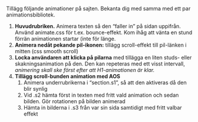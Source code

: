 Tillägg följande animationer på sajten. Bekanta dig med samma med ett par animationsbibliotek.

1. **Huvudrubriken.** 
Animera texten så den “faller in” på sidan uppifrån. Använd animate.css för t.ex. bounce-effekt. Kom ihåg att vänta en stund förrän animationen startar (inte för länge.
2. **Animera nedåt pekande pil-ikonen:**
tillägg scroll-effekt till pil-länken i mitten (css smooth scroll)
3. **Locka användaren att klicka på pilarna** med tillägga en liten studs- eller skakningsanimation på den. Den kan repeteras med ett visst intervall, *animering skall ske först efter att H1-animationen är klar.*
4. **Tillägg scroll-bunden animation med AOS**
    1. Animera underrubrikerna i “section.s1”,  så att den aktiveras då den blir synlig 
    2. Vid .s2 hämta först in texten med fritt vald animation och sedan bilden. Gör rotationen på bilden animerad   
    3. Hämta in bilderna i .s3 från var sin sida samtidigt med fritt valbar effekt
